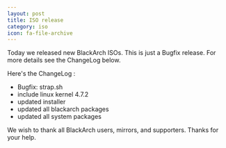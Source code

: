 ```yaml
---
layout: post
title: ISO release
category: iso
icon: fa-file-archive
---
```


Today we released new BlackArch ISOs. This is just a Bugfix release. For more details see the ChangeLog below.

Here's the ChangeLog :

* Bugfix: strap.sh
* include linux kernel 4.7.2
* updated installer
* updated all blackarch packages
* updated all system packages

We wish to thank all BlackArch users, mirrors, and supporters. Thanks for your help.